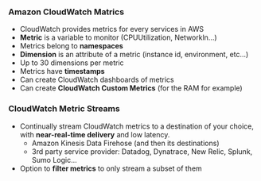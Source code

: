 ### Amazon CloudWatch Matrics
- CloudWatch provides metrics for every services in AWS
- **Metric** is a variable to monitor (CPUUtilization, Networkln...)
- Metrics belong to **namespaces**
- **Dimension** is an attribute of a metric (instance id, environment, etc...)
- Up to 30 dimensions per metric
- Metrics have **timestamps**
- Can create CloudWatch dashboards of metrics
- Can create **CloudWatch Custom Metrics** (for the RAM for example)

### CloudWatch Metric Streams
- Continually stream CloudWatch metrics to a destination of your choice, with **near-real-time delivery** and low latency.
  - Amazon Kinesis Data Firehose (and then its destinations)
  - 3rd party service provider: Datadog, Dynatrace, New Relic, Splunk, Sumo Logic...
- Option to **filter metrics** to only stream a subset of them